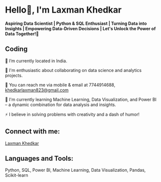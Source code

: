 # Hello👋, I'm Laxman Khedkar

**Aspiring Data Scientist | Python & SQL Enthusiast | Turning Data into Insights | Empowering Data-Driven Decisions | Let's Unlock the Power of Data Together!🚀**

## Coding

📍 I’m currently located in India.

🧠 I'm enthusiastic about collaborating on data science and analytics projects.

👯 You can reach me via mobile & email at 7744914688, [khedkarlaxman823@gmail.com](mailto:khedkarlaxman823@gmail.com)

🌱 I'm currently learning Machine Learning, Data Visualization, and Power BI – a dynamic combination for data analysis and insights.

⚡ I believe in solving problems with creativity and a dash of humor!

## Connect with me:
[Laxman Khedkar](https://www.linkedin.com/in/laxman-khedkar-24313a243)

## Languages and Tools:
Python, SQL, Power BI, Machine Learning, Data Visualization, Pandas, Scikit-learn

